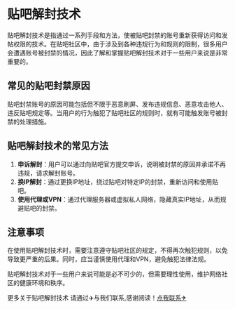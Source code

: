 # 贴吧解封技术

贴吧解封技术是指通过一系列手段和方法，使被贴吧封禁的账号重新获得访问和发帖权限的技术。在贴吧社区中，由于涉及到各种违规行为和规则的限制，很多用户会遭遇账号被封禁的情况，因此了解和掌握贴吧解封技术对于一些用户来说是非常重要的。

## 常见的贴吧封禁原因

贴吧封禁账号的原因可能包括但不限于恶意刷屏、发布违规信息、恶意攻击他人、违反贴吧规定等。当用户的行为触犯了贴吧社区的规则时，就有可能触发账号被封禁的处理措施。

## 贴吧解封技术的常见方法

1. **申诉解封**：用户可以通过向贴吧官方提交申诉，说明被封禁的原因并承诺不再违规，请求解封账号。
2. **换IP解封**：通过更换IP地址，绕过贴吧对特定IP的封禁，重新访问和使用贴吧。
3. **使用代理或VPN**：通过代理服务器或虚拟私人网络，隐藏真实IP地址，从而规避贴吧的封禁。

## 注意事项

在使用贴吧解封技术时，需要注意遵守贴吧社区的规定，不得再次触犯规则，以免导致更严重的后果。同时，应当谨慎使用代理和VPN，避免触犯法律法规。

贴吧解封技术对于一些用户来说可能是必不可少的，但需要理性使用，维护网络社区的健康环境和秩序。

更多关于贴吧解封技术 请通过✈️与我们联系,感谢阅读！[点我联系✈](https://vip.k02.cc)